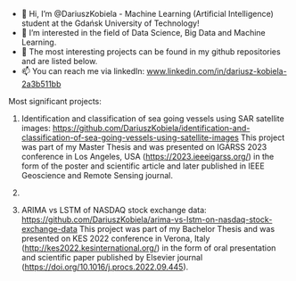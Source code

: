 - 👋 Hi, I’m @DariuszKobiela - Machine Learning (Artificial Intelligence) student at the Gdańsk University of Technology! 
- 👀 I’m interested in the field of Data Science, Big Data and Machine Learning. 
- 🌱 The most interesting projects can be found in my github repositories and are listed below. 
- 📫 You can reach me via linkedIn: www.linkedin.com/in/dariusz-kobiela-2a3b511bb

Most significant projects: 
1. Identification and classification of sea going vessels using SAR satellite images: https://github.com/DariuszKobiela/identification-and-classification-of-sea-going-vessels-using-satellite-images
   This project was part of my Master Thesis and was presented on IGARSS 2023 conference in Los Angeles, USA (https://2023.ieeeigarss.org/) in the form of the poster and scientific article and later published in IEEE Geoscience and Remote Sensing journal.

2. 
   
3. ARIMA vs LSTM of NASDAQ stock exchange data: https://github.com/DariuszKobiela/arima-vs-lstm-on-nasdaq-stock-exchange-data
   This project was part of my Bachelor Thesis and was presented on KES 2022 conference in Verona, Italy (http://kes2022.kesinternational.org/) in the form of oral presentation and scientific paper published by Elsevier journal (https://doi.org/10.1016/j.procs.2022.09.445). 
